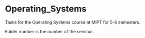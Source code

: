 # Operating_Systems
Tasks for the Operating Systems course at MIPT for 5-6 semesters.

Folder number is the number of the seminar.
